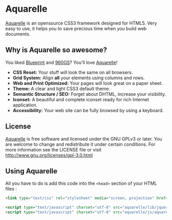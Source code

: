 # Aquarelle

[Aquarelle](http://www.aquarelle-framework.com/) is an opensource CSS3 framework designed for HTML5.
Very easy to use, it helps you to save precious time when you build web documents.


## Why is Aquarelle so awesome?

You liked [Blueprint](http://blueprintcss.org/) and [960GS](http://960.gs/)? You'll love [Aquarelle](http://www.aquarelle-framework.com/)!

* **CSS Reset:** Your stuff will look the same on all browsers.
* **Grid System:** Align **all** your elements using columns and rows.
* **Web and Print Optimized:** Your pages will look great on a paper sheet.
* **Theme:** A clear and light CSS3 default theme.
* **Semantic Structure / SEO:** Forget about DHTML, increase your visibility.
* **Iconset:** A beautiful and complete iconset ready for rich Internet application.
* **Accessibility:** Your web site can be fully browsed by using a keyboard.


## License

[Aquarelle](http://www.aquarelle-framework.com/) is free software and licensed under the GNU GPLv3 or later. You
are welcome to change and redistribute it under certain conditions. For more
information see the LICENSE file or visit http://www.gnu.org/licenses/gpl-3.0.html


## Using Aquarelle

All you have to do is add this code into the `<head>` section of your HTML files :

```html
<link type="text/css" rel="stylesheet" media="screen, projection" href="aquarelle/css/default.aquarelle.min.css">

<script	type="text/javascript" charset="utf-8" src="aquarelle/lib/jquery/jquery.min.js"></script>
<script type="text/javascript" charset="utf-8" src="aquarelle/js/aquarelle.min.js"></script>
```

